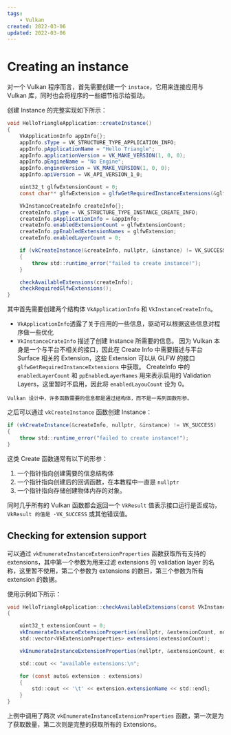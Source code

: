 ```yaml
---
tags:
    - Vulkan
created: 2022-03-06
updated: 2022-03-06
---
```


# Creating an instance

对一个 Vulkan 程序而言，首先需要创建一个 `instace`，它用来连接应用与 Vulkan 库，同时也会将程序的一些细节指示给驱动。

创建 Instance 的完整实现如下所示：

```csharp
void HelloTriangleApplication::createInstance()
{
	VkApplicationInfo appInfo{};
	appInfo.sType = VK_STRUCTURE_TYPE_APPLICATION_INFO;
	appInfo.pApplicationName = "Hello Triangle";
	appInfo.applicationVersion = VK_MAKE_VERSION(1, 0, 0);
	appInfo.pEngineName = "No Engine";
	appInfo.engineVersion = VK_MAKE_VERSION(1, 0, 0);
	appInfo.apiVersion = VK_API_VERSION_1_0;

	uint32_t glfwExtensionCount = 0;
	const char** glfwExtension = glfwGetRequiredInstanceExtensions(&glfwExtensionCount);

	VkInstanceCreateInfo createInfo{};
	createInfo.sType = VK_STRUCTURE_TYPE_INSTANCE_CREATE_INFO;
	createInfo.pApplicationInfo = &appInfo;
	createInfo.enabledExtensionCount = glfwExtensionCount;
	createInfo.ppEnabledExtensionNames = glfwExtension;
	createInfo.enabledLayerCount = 0;

	if (vkCreateInstance(&createInfo, nullptr, &instance) != VK_SUCCESS)
	{
		throw std::runtime_error("failed to create instance!");
	}

	checkAvailableExtensions(createInfo);
	checkRequiredGlfwExtensions();
}
```

其中首先需要创建两个结构体 `VkApplicationInfo` 和 `VkInstanceCreateInfo`。
- `VkApplicationInfo`透露了关于应用的一些信息，驱动可以根据这些信息对程序做一些优化
- `VkInstanceCrateInfo` 描述了创建 Instance 所需要的信息。
    因为 Vulkan 本身是一个与平台不相关的接口，因此在 Create Info 中需要描述与平台 Surface 相关的 Extension，这些 Extension 可以从 GLFW 的接口 `glfwGetRequiredInstanceExtensions` 中获取。
    CreateInfo 中的 `enabledLayerCount` 和 `ppEnabledLayerNames` 用来表示启用的 Validation Layers，这里暂时不启用，因此将 `enabledLayouCount` 设为 0。

```ad-note
Vulkan 设计中，许多函数需要的信息都是通过结构体，而不是一系列函数形参。
```

之后可以通过 `vkCreateInstance` 函数创建 Instance：
```csharp
if (vkCreateInstance(&createInfo, nullptr, &instance) != VK_SUCCESS)
{
	throw std::runtime_error("failed to create instance!");
}
```

这类 Create 函数通常有以下的形参：
1. 一个指针指向创建需要的信息结构体
2. 一个指针指向创建后的回调函数，在本教程中一直是 `nullptr`
3. 一个指针指向存储创建物体内存的对象。

同时几乎所有的 Vulkan 函数都会返回一个 `VkResult` 值表示接口运行是否成功，`VkResult 的值是 ·VK_SUCCESS` 或其他错误值。

## Checking for extension support

可以通过 `vkEnumerateInstanceExtensionProperties` 函数获取所有支持的 extensions，其中第一个参数为用来过滤 extensions 的 validation layer 的名称，这里暂不使用，第二个参数为 extensions 的数目，第三个参数为所有 extension 的数据。

使用示例如下所示：
```csharp
void HelloTriangleApplication::checkAvailableExtensions(const VkInstanceCreateInfo& createInfo)
{

	uint32_t extensionCount = 0;
	vkEnumerateInstanceExtensionProperties(nullptr, &extensionCount, nullptr);
	std::vector<VkExtensionProperties> extensions(extensionCount);

	vkEnumerateInstanceExtensionProperties(nullptr, &extensionCount, extensions.data());

	std::cout << "available extensions:\n";

	for (const auto& extension : extensions)
	{
		std::cout << '\t' << extension.extensionName << std::endl;
	}
}
```

上例中调用了两次 `vkEnumerateInstanceExtensionProperties` 函数，第一次是为了获取数量，第二次则是完整的获取所有的 Extensions。

